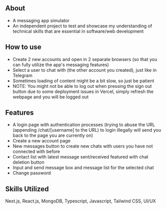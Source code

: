 ## About
- A messaging app simulator
- An independent project to test and showcase my understanding of technical skills that are essential in software/web development
## How to use
- Create 2 new accounts and open in 2 separate browsers (so that you can fully utilize the app's messaging features)
- Select a user to chat with (the other account you created), just like in Telegram
- Sometimes loading of content might be a bit slow, so just be patient
- NOTE: You might not be able to log out when pressing the sign out button due to some deployment issues in Vercel, simply refresh the webpage and you will be logged out
## Features
- A login page with authentication processes (trying to abuse the URL (appending /chat/[username] to the URL) to login illegally will send you back to the page you are currently on)
- Create a new account page
- New messages button to create new chats with users you have not connected with before
- Contact list with latest message sent/received featured with chat deletion button
- Input and send message box and message list for the selected chat
- Change password
## Skills Utilized
Next.js, React.js, MongoDB, Typescript, Javascript, Tailwind CSS, UI/UX 





